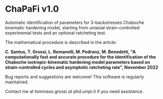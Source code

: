 # ChaPaFi v1.0

Automatic identification of parameters for 3-backstresses Chaboche kinematic hardening model, starting from uniaxial strain-controlled experimental tests and an optional ratcheting test.

The mathematical procedure is described in the article:

**C. Santus, T. Grossi, L. Romanelli, M. Pedranz, M. Benedetti, "A computationally fast and accurate procedure for the identification of the Chaboche isotropic-kinematic hardening model parameters based on strain-controlled cycles and asymptotic ratcheting rate", November 2022**

Bug reports and suggestions are welcome! This software is regularly maintained.

Contact me at tommaso.grossi _at_ phd.unipi.it if you need assistance.
